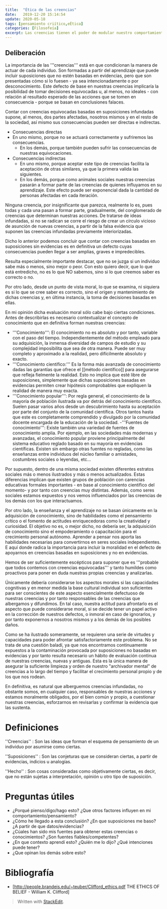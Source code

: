 ```yaml
---
title:  "Ética de las creencias"
date:   2019-12-20 15:14:54
update: 2020-05-18
tags: [pensamiento criítico,eÉtica]
categories: [Filosofeía]
excerpt: Las creencias tienen el poder de modular nuestro comportamiento. Es natural que alberguemos creencias infundadas, no obstante somos, en cualquier caso, responsables de nuestras acciones y por ello estamos moralmente obligados, por el bien común, a cuestionar y revisar nuestros propios juicios buscando las evidencias que los sustenta.
---
```


## Deliberación
La importancia de las '''creencias''' está en que condicionan la manera de actuar de cada individuo.  Son formadas a partir del aprendizaje que puede incluir suposiciones que no estén basadas en evidencias, pero que son presentadas cómo si lo fuesen - ya sea intencionadamente o por desconocimiento. Este defecto de base en nuestras creencias implicaría la posibilidad de tomar decisiones equivocadas u, al menos, no ideales - con relación al resultado esperado de las acciones que se tomen en consecuencia - porque se basan en conclusiones falaces.

Contar con creencias equivocadas basadas en suposiciones infundadas supone, al menos, dos partes afectadas, nosotros mismos y en el resto de la sociedad, así mismo sus consecuencias pueden ser directas e indirectas.
* Consecuencias directas
*	En uno mismo, porque no se actuará correctamente y sufriremos las consecuencias.
	* En los demás, porque también pueden sufrir las consecuencias de nuestras equivocaciones.
* Consecuencias indirectas
	*	En uno mismo, porque aceptar este tipo de creencias facilita la aceptación de otras similares, ya que la primera valida las siguientes. 
	* En los demás, porque como animales sociales nuestras creencias pasarán a formar parte de las creencias de quienes influyamos en su aprendizaje. Este efecto puede ser exponencial dada la cantidad de personas afectadas en cada iteración.

Ninguna creencia, por insignificante que parezca, realmente lo es, pues todas y cada una pasan a formar parte, gradualmente, del conglomerado de creencias que determinan nuestras acciones. De tratarse de ideas infundadas, si no se radican se corre el riesgo de crear un círculo vicioso de asunción de nuevas creencias, a partir de la falsa evidencia que suponen las creencias infundadas previamente interiorizadas.

Dicho lo anterior podemos concluir que contar con creencias basadas en suposiciones sin evidencias es en definitiva un defecto cuyas consecuencias pueden llegar a ser amplias, graves e impredecibles.

Resulta especialmente importante destacar, que no se juzga si un individuo sabe más o menos, sino mejor o peor. Con esto quiero decir, que lo que está entredicho, no es lo que NO sabemos, sino si lo que creemos saber es correcto o no.

Por otro lado, desde un punto de vista moral, lo que se examina, ni siquiera es si lo que se cree saber es correcto, sino el origen y mantenimiento de dichas creencias y, en última instancia, la toma de decisiones basadas en ellas. 

En mi opinión dicha evaluación moral sólo cabe bajo ciertas condiciones. Antes de describirlas es necesario contextualizar el concepto de conocimiento que en definitiva forman nuestras creencias:
- '''Conocimiento''': El conocimiento no es absoluto y por tanto, variable con el paso del tiempo. Independientemente del método empleado para su adquisición, la inmensa diversidad de campos de estudio y su complejidad imposibilita que sea de otra manera. Puede ser muy completo y aproximado a la realidad, pero difícilmente absoluto y exacto.
- '''Conocimiento científico:''' Es la forma más avanzada de conocimiento dadas las garantías que ofrece el [[método científico]] para asegurarse que refleja fielmente la realidad. Esto no implica que esté libre de suposiciones, simplemente que dichas suposiciones basadas en evidencias permiten crear hipótesis comprobables que expliquen la realidad de manera muy exacta. 
- '''Conocimiento popular''': Por regla general, el conocimiento de la mayoría de población ilustrada va por detrás del conocimiento científico. Suelen pasar varios años desde un descubrimiento hasta su aceptación por parte del conjunto de la comunidad científica. Otros tantos hasta que este es completamente comprendido y divulgado por la comunidad docente encargada de la educación de la sociedad. 
-'''Fuentes de conocimiento''': Existe también una variedad de fuentes de conocimiento amplia. Por ejemplo, en las sociedades más modernas y avanzadas, el conocimiento popular proviene principalmente del sistema educativo reglado basado en su mayoría en evidencias científicas. Existen sin embargo otras fuentes no regladas, como las enseñanzas entre individuos del núcleo familiar o amistades, costumbres sociales o leyendas, etc...

Por supuesto, dentro de una misma sociedad existen diferentes estratos sociales más o menos ilustrados y más o menos actualizados. Estas diferencias implican que existen grupos de población con carencias educativas formales importantes - en base al conocimiento científico del momento- y por tanto con creencias muy distintas. Además, como seres sociales estamos expuestos y nos vemos influenciados por las creencias de los demás con los que interactuamos.

Por otro lado, la enseñanza y el aprendizaje no se basan únicamente en la adquisición de conocimiento, sino de habilidades como el pensamiento crítico o el fomento de actitudes enriquecedoras como la creatividad y curiosidad. El objetivo no es, o mejor dicho, no debería ser, la adquisición de conocimiento sino el empoderamiento o capacitación para el crecimiento personal autónomo. Aprender a pensar nos aporta las habilidades necesarias para convertirnos en seres sociales independientes. E aquí donde radica la importancia para incluir la moralidad en el defecto de apoyarnos en creencias basadas en suposiciones y no en evidencias.

Hemos de ser suficientemente escépticos para suponer que es '''probable que todos contemos con creencias equivocadas''' y tanto humildes como proactivos para poner en duda nuestras propias creencias y analizarlas. 

Únicamente debería considerarse los aspectos morales si las capacidades cognitivas y en menor medida la base cultural individual son suficientes para ser conscientes de este aspecto esencialmente defectuoso de nuestras creencias y por tanto responsables de las creencias que albergamos y difundimos. En tal caso, nuestra actitud para afrontarlo es el aspecto que puede considerarse moral, si se decide tener un papel activo en la corrección de nuestros defectos, o inmoral en caso de ignorarlos, y por tanto exponernos a nosotros mismos y a los demás de los posibles daños.

Como se ha ilustrado someramente, se requieren una serie de virtudes y capacidades para poder afrontar satisfactoriamente este problema. No se trata de una cuestión baladí, ya que nos encontramos continuamente expuestos a la contaminación provocada por suposiciones no basadas en evidencias y por tanto resulta necesario un hábito de evaluación continua de nuestras creencias, nuevas y antiguas. Esta es la única manera de asegurar la suficiente limpieza y orden de nuestro "archivador mental" de creencias a lo largo del tiempo y facilitar el crecimiento personal propio y de los que nos rodean.  

En definitiva, es natural que alberguemos creencias infundadas, no obstante somos, en cualquier caso, responsables de nuestras acciones y estamos moralmente obligados, por el bien común y propio, a cuestionar nuestras creencias, esforzarnos en revisarlas y confirmar la evidencia que las sustenta.

# Definiciones
''Creencias''
: Son las ideas que forman el esquema de pensamiento de un individuo por asumirse como ciertas.

''Suposiciones''
: Son las conjeturas que se consideran ciertas, a partir de evidencias, indicios u analogías.

''Hecho''
: Son cosas consideradas como objetivamente ciertas, es decir, que no están sujetas a interpretación, opinión u otro tipo de suposición.

# Preguntas útiles 
* ¿Porqué pienso/digo/hago esto? ¿Que otros factores influyen en mi comportamiento/pensamiento?
* ¿Cómo he llegado a esta conclusión? ¿En que suposiciones me baso? ¿A partir de que datos/evidencias?
* ¿Cúales han sido mis fuentes para obtener estas creencias o conocimientos? ¿Son fuentes fiables/competentes?
* ¿En que contexto aprendí esto? ¿Quién me lo dijo? ¿Qué intenciones puede tener? 
* ¿Que opinan los demás sobre esto?

# Bibliografía 
* [http://people.brandeis.edu/~teuber/Clifford_ethics.pdf THE ETHICS OF BELIEF - William K. Clifford]

> Written with [StackEdit](https://stackedit.io/).
<!--stackedit_data:
eyJoaXN0b3J5IjpbOTg0MTA5MTE3LC01NzYyMDg2NTUsLTEyMD
c3ODUxOTksLTI1NTk1MTYzNSwtMzE1NjY1MzM5LC0xNzQyODU1
MTYzLDQwNjY4NzYzMl19
-->